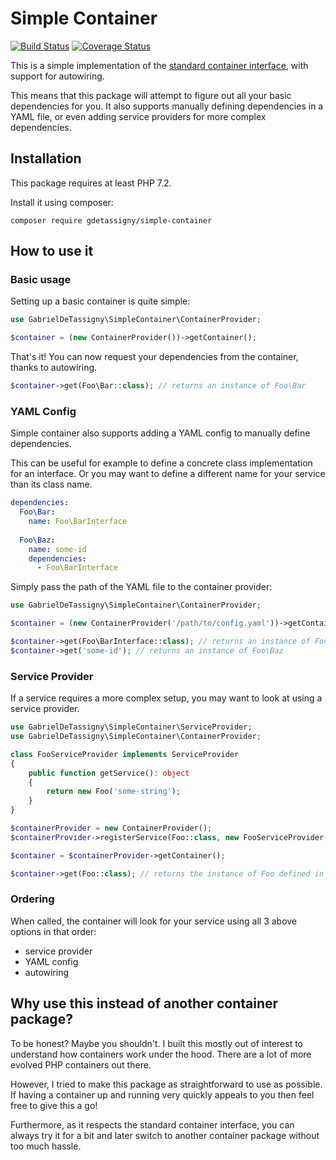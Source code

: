 # Simple Container

[![Build Status](https://travis-ci.com/gabriel-detassigny/simple-container.svg?branch=master)](https://travis-ci.com/gabriel-detassigny/simple-container) 
[![Coverage Status](https://coveralls.io/repos/github/gabriel-detassigny/simple-container/badge.svg?branch=master)](https://coveralls.io/github/gabriel-detassigny/simple-container?branch=master)

This is a simple implementation of the [standard container interface](https://www.php-fig.org/psr/psr-11/), with support for autowiring.

This means that this package will attempt to figure out all your basic dependencies for you.
It also supports manually defining dependencies in a YAML file, or even adding service providers for more complex dependencies.

## Installation

This package requires at least PHP 7.2.

Install it using composer:
```
composer require gdetassigny/simple-container
```

## How to use it

### Basic usage

Setting up a basic container is quite simple:

```php
use GabrielDeTassigny\SimpleContainer\ContainerProvider;

$container = (new ContainerProvider())->getContainer();
```

That's it! You can now request your dependencies from the container, thanks to autowiring.

```php
$container->get(Foo\Bar::class); // returns an instance of Foo\Bar
``` 

### YAML Config

Simple container also supports adding a YAML config to manually define dependencies.

This can be useful for example to define a concrete class implementation for an interface.
Or you may want to define a different name for your service than its class name. 
```yaml
dependencies:
  Foo\Bar:
    name: Foo\BarInterface
  
  Foo\Baz:
    name: some-id
    dependencies:
      - Foo\BarInterface
```

Simply pass the path of the YAML file to the container provider:
```php
use GabrielDeTassigny\SimpleContainer\ContainerProvider;

$container = (new ContainerProvider('/path/to/config.yaml'))->getContainer();

$container->get(Foo\BarInterface::class); // returns an instance of Foo\Bar
$container->get('some-id'); // returns an instance of Foo\Baz
``` 

### Service Provider

If a service requires a more complex setup, you may want to look at using a service provider.

```php
use GabrielDeTassigny\SimpleContainer\ServiceProvider;
use GabrielDeTassigny\SimpleContainer\ContainerProvider;

class FooServiceProvider implements ServiceProvider
{
    public function getService(): object
    {
        return new Foo('some-string');
    }
}

$containerProvider = new ContainerProvider();
$containerProvider->registerService(Foo::class, new FooServiceProvider());

$container = $containerProvider->getContainer();

$container->get(Foo::class); // returns the instance of Foo defined in FooServiceProvider
```

### Ordering

When called, the container will look for your service using all 3 above options in that order:
- service provider
- YAML config
- autowiring

## Why use this instead of another container package?

To be honest? Maybe you shouldn't.
I built this mostly out of interest to understand how containers work under the hood.
There are a lot of more evolved PHP containers out there. 

However, I tried to make this package as straightforward to use as possible.
If having a container up and running very quickly appeals to you then feel free to give this a go!

Furthermore, as it respects the standard container interface, 
you can always try it for a bit and later switch to another container package without too much hassle.

